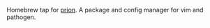 Homebrew tap for [prion](https://github.com/Jefferson-Faseler/prion). A package and config manager for vim and pathogen.
